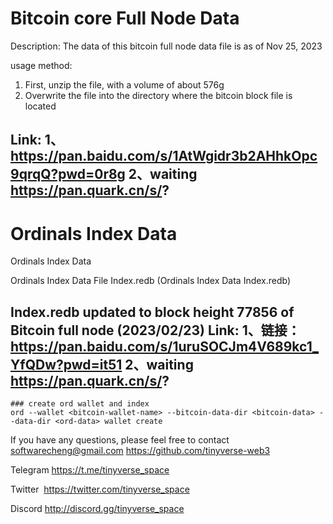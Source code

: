 # Bitcoin core Full Node Data

Description:
The data of this bitcoin full node data file is as of Nov 25, 2023

usage method:
1. First, unzip the file, with a volume of about 576g
2. Overwrite the file into the directory where the bitcoin block file is located


Link: 
1、https://pan.baidu.com/s/1AtWgidr3b2AHhkOpc9qrqQ?pwd=0r8g
2、waiting https://pan.quark.cn/s/?
--------------------------


# Ordinals Index Data
Ordinals Index Data

Ordinals Index Data File Index.redb (Ordinals Index Data Index.redb)

Index.redb updated to block height 77856 of Bitcoin full node (2023/02/23)
Link: 
1、链接：https://pan.baidu.com/s/1uruSOCJm4V689kc1_YfQDw?pwd=it51
2、waiting https://pan.quark.cn/s/?
--------------------------

```shell
### create ord wallet and index
ord --wallet <bitcoin-wallet-name> --bitcoin-data-dir <bitcoin-data> --data-dir <ord-data> wallet create
```

If you have any questions, please feel free to contact softwarecheng@gmail.com
https://github.com/tinyverse-web3

Telegram
https://t.me/tinyverse_space

Twitter 
https://twitter.com/tinyverse_space

Discord
http://discord.gg/tinyverse_space


